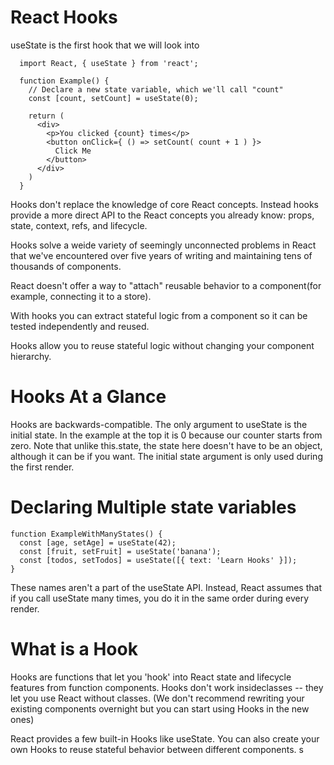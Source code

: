 # React Hooks
  useState is the first hook that we will look into

      import React, { useState } from 'react';

      function Example() {
        // Declare a new state variable, which we'll call "count"
        const [count, setCount] = useState(0);

        return (
          <div>
            <p>You clicked {count} times</p>
            <button onClick={ () => setCount( count + 1 ) }>
              Click Me
            </button>
          </div>
        )
      }

  Hooks don't replace the knowledge of core React concepts. Instead hooks provide a more direct API to the React concepts you already know: props, state, context, refs, and lifecycle.

  Hooks solve a weide variety of seemingly unconnected problems in React that we've encountered over five years of writing and maintaining tens of thousands of components.

  React doesn't offer a way to "attach" reusable behavior to a component(for example, connecting it to a store). 

  With hooks you can extract stateful logic from a component so it can be tested independently and reused.

  Hooks allow you to reuse stateful logic without changing your component hierarchy.

# Hooks At a Glance
  Hooks are backwards-compatible. 
  The only argument to useState is the initial state. In the example at the top it is 0 because our counter starts from zero. 
    Note that unlike this.state, the state here doesn't have to be an object, although it can be if you want. The initial state argument is only used during the first render.

# Declaring Multiple state variables

    function ExampleWithManyStates() {
      const [age, setAge] = useState(42);
      const [fruit, setFruit] = useState('banana');
      const [todos, setTodos] = useState([{ text: 'Learn Hooks' }]);
    }

  These names aren't a part of the useState API. Instead, React assumes that if you call useState many times, you do it in the same order during every render.

# What is a Hook
  Hooks are functions that let you 'hook' into React state and lifecycle features from function components. 
  Hooks don't work insideclasses -- they let you use React without classes. (We don't recommend rewriting your existing components overnight but you can start using Hooks in the new ones)

  React provides a few built-in Hooks like useState. You can also create your own Hooks to reuse stateful behavior between different components. s